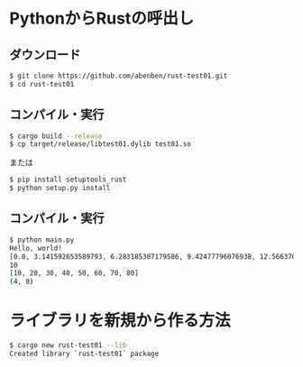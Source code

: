 # PythonからRustの呼出し

## ダウンロード

```bash
$ git clone https://github.com/abenben/rust-test01.git
$ cd rust-test01
```

## コンパイル・実行

```bash
$ cargo build --release
$ cp target/release/libtest01.dylib test01.so
```

または

```bash
$ pip install setuptools_rust
$ python setup.py install
```

## コンパイル・実行

```bash
$ python main.py
Hello, world!
[0.0, 3.141592653589793, 6.283185307179586, 9.42477796076938, 12.566370614359172, 15.707963267948966, 18.84955592153876, 21.991148575128552, 25.132741228718345, 28.274333882308138]
10
[10, 20, 30, 40, 50, 60, 70, 80]
(4, 8)
```

# ライブラリを新規から作る方法

```bash
$ cargo new rust-test01 --lib
Created library `rust-test01` package
```
